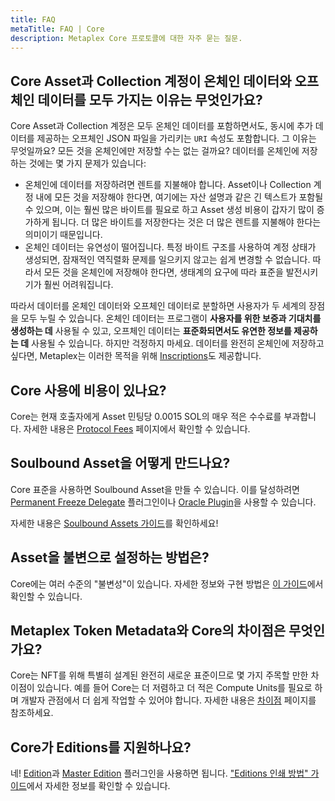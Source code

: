 ```yaml
---
title: FAQ
metaTitle: FAQ | Core
description: Metaplex Core 프로토콜에 대한 자주 묻는 질문.
---
```


## Core Asset과 Collection 계정이 온체인 데이터와 오프체인 데이터를 모두 가지는 이유는 무엇인가요?

Core Asset과 Collection 계정은 모두 온체인 데이터를 포함하면서도, 동시에 추가 데이터를 제공하는 오프체인 JSON 파일을 가리키는 `URI` 속성도 포함합니다. 그 이유는 무엇일까요? 모든 것을 온체인에만 저장할 수는 없는 걸까요? 데이터를 온체인에 저장하는 것에는 몇 가지 문제가 있습니다:

- 온체인에 데이터를 저장하려면 렌트를 지불해야 합니다. Asset이나 Collection 계정 내에 모든 것을 저장해야 한다면, 여기에는 자산 설명과 같은 긴 텍스트가 포함될 수 있으며, 이는 훨씬 많은 바이트를 필요로 하고 Asset 생성 비용이 갑자기 많이 증가하게 됩니다. 더 많은 바이트를 저장한다는 것은 더 많은 렌트를 지불해야 한다는 의미이기 때문입니다.
- 온체인 데이터는 유연성이 떨어집니다. 특정 바이트 구조를 사용하여 계정 상태가 생성되면, 잠재적인 역직렬화 문제를 일으키지 않고는 쉽게 변경할 수 없습니다. 따라서 모든 것을 온체인에 저장해야 한다면, 생태계의 요구에 따라 표준을 발전시키기가 훨씬 어려워집니다.

따라서 데이터를 온체인 데이터와 오프체인 데이터로 분할하면 사용자가 두 세계의 장점을 모두 누릴 수 있습니다. 온체인 데이터는 프로그램이 **사용자를 위한 보증과 기대치를 생성하는 데** 사용될 수 있고, 오프체인 데이터는 **표준화되면서도 유연한 정보를 제공하는 데** 사용될 수 있습니다. 하지만 걱정하지 마세요. 데이터를 완전히 온체인에 저장하고 싶다면, Metaplex는 이러한 목적을 위해 [Inscriptions](/inscription)도 제공합니다.

## Core 사용에 비용이 있나요?

Core는 현재 호출자에게 Asset 민팅당 0.0015 SOL의 매우 적은 수수료를 부과합니다. 자세한 내용은 [Protocol Fees](/protocol-fees) 페이지에서 확인할 수 있습니다.

## Soulbound Asset을 어떻게 만드나요?

Core 표준을 사용하면 Soulbound Asset을 만들 수 있습니다. 이를 달성하려면 [Permanent Freeze Delegate](/core/plugins/permanent-freeze-delegate) 플러그인이나 [Oracle Plugin](/core/external-plugins/oracle)을 사용할 수 있습니다.

자세한 내용은 [Soulbound Assets 가이드](/core/guides/create-soulbound-nft-asset)를 확인하세요!

## Asset을 불변으로 설정하는 방법은?

Core에는 여러 수준의 "불변성"이 있습니다. 자세한 정보와 구현 방법은 [이 가이드](/core/guides/immutability)에서 확인할 수 있습니다.

## Metaplex Token Metadata와 Core의 차이점은 무엇인가요?

Core는 NFT를 위해 특별히 설계된 완전히 새로운 표준이므로 몇 가지 주목할 만한 차이점이 있습니다. 예를 들어 Core는 더 저렴하고 더 적은 Compute Units를 필요로 하며 개발자 관점에서 더 쉽게 작업할 수 있어야 합니다. 자세한 내용은 [차이점](/core/tm-differences) 페이지를 참조하세요.

## Core가 Editions를 지원하나요?

네! [Edition](/core/plugins/edition)과 [Master Edition](/core/plugins/master-edition) 플러그인을 사용하면 됩니다. ["Editions 인쇄 방법" 가이드](/core/guides/print-editions)에서 자세한 정보를 확인할 수 있습니다.